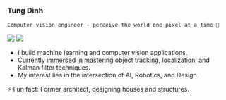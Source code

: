 ### Tung Dinh 

` Computer vision engineer - perceive the world one pixel at a time 📸 `

<a href="[https://www.linkedin.com/in/konstantinos-georgiou/](https://www.linkedin.com/in/tung-dinh/)">
    <img src="https://img.shields.io/badge/-Linkedin-blue?style=flat-square&logo=linkedin">
</a>
<a href="mailto:tsdinh442@gmail.com">
    <img src="https://img.shields.io/badge/-Email-red?style=flat-square&logo=gmail&logoColor=white">
</a>

* I build machine learning and computer vision applications.
* Currently immersed in mastering object tracking, localization, and Kalman filter techniques.
* My interest lies in the intersection of AI, Robotics, and Design. 

⚡ Fun fact: Former architect, designing houses and structures. 
